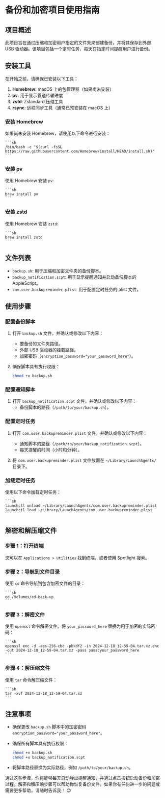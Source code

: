 # 备份和加密项目使用指南

## 项目概述

此项目旨在通过压缩和加密用户指定的文件夹来创建备份，并将其保存到外部 USB 驱动器。该项目包括一个定时任务，每天在指定时间提醒用户进行备份。

## 安装工具

在开始之前，请确保已安装以下工具：

1. **Homebrew**: macOS 上的包管理器（如果尚未安装）
2. **pv**: 用于显示管道传输进度
3. **zstd**: Zstandard 压缩工具
4. **rsync**: 远程同步工具（通常已预安装在 macOS 上）

### 安装 Homebrew

如果尚未安装 Homebrew，请使用以下命令进行安装：

    ```sh
    /bin/bash -c "$(curl -fsSL https://raw.githubusercontent.com/Homebrew/install/HEAD/install.sh)"
    ```

### 安装 pv

使用 Homebrew 安装 `pv`:

    ```sh
    brew install pv
    ```

### 安装 zstd

使用 Homebrew 安装 `zstd`:

    ```sh
    brew install zstd
    ```

## 文件列表

- `backup.sh`: 用于压缩和加密文件夹的备份脚本。
- `backup_notification.scpt`: 用于显示提醒通知并启动备份脚本的 AppleScript。
- `com.user.backupreminder.plist`: 用于配置定时任务的 plist 文件。

## 使用步骤

### 配置备份脚本

1. 打开 `backup.sh` 文件，并确认或修改以下内容：
    - 要备份的文件夹路径。
    - 外部 USB 驱动器的挂载路径。
    - 加密密码（`encryption_password="your_password_here"`）。

2. 确保脚本具有执行权限：

    ```sh
    chmod +x backup.sh
    ```

### 配置通知脚本

1. 打开 `backup_notification.scpt` 文件，并确认或修改以下内容：
    - 备份脚本的路径（`/path/to/your/backup.sh`）。

### 配置定时任务

1. 打开 `com.user.backupreminder.plist` 文件，并确认或修改以下内容：
    - 通知脚本的路径（`/path/to/your/backup_notification.scpt`）。
    - 每天提醒的时间（小时和分钟）。

2. 将 `com.user.backupreminder.plist` 文件放置在 `~/Library/LaunchAgents/` 目录下。

### 加载定时任务

使用以下命令加载定时任务：

    ```sh
    launchctl unload ~/Library/LaunchAgents/com.user.backupreminder.plist
    launchctl load ~/Library/LaunchAgents/com.user.backupreminder.plist
    ```

## 解密和解压缩文件

### 步骤 1：打开终端

您可以在 `Applications > Utilities` 找到终端，或者使用 Spotlight 搜索。

### 步骤 2：导航到文件目录

使用 `cd` 命令导航到包含加密文件的目录：

    ```sh
    cd /Volumes/ed-back-up
    ```

### 步骤 3：解密文件

使用 `openssl` 命令解密文件。将 `your_password_here` 替换为用于加密的实际密码：

    ```sh
    openssl enc -d -aes-256-cbc -pbkdf2 -in 2024-12-18_12-59-04.tar.xz.enc -out 2024-12-18_12-59-04.tar.xz -pass pass:your_password_here
    ```

### 步骤 4：解压缩文件

使用 `tar` 命令解压缩文件：

    ```sh
    tar -xvf 2024-12-18_12-59-04.tar.xz
    ```

## 注意事项

- 确保更改 `backup.sh` 脚本中的加密密码 `encryption_password="your_password_here"`。
- 确保所有脚本具有执行权限：

    ```sh
    chmod +x backup.sh
    chmod +x backup_notification.scpt
    ```

- 将脚本路径替换为实际路径，例如 `/path/to/your/backup.sh`。

通过这些步骤，你将能够每天自动弹出提醒通知，并通过点击按钮启动备份和加密过程。解密和解压缩步骤可以帮助你恢复备份文件。如果你有任何进一步的问题或需要更多帮助，请随时告诉我！ 😊
